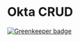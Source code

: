 # Okta CRUD

[![Greenkeeper badge](https://badges.greenkeeper.io/adriandarian/OktaCRUD.svg)](https://greenkeeper.io/)